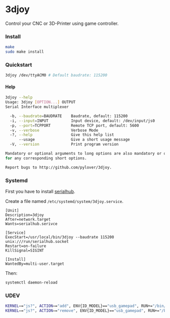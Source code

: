 # 3djoy

Control your CNC or 3D-Printer using game controller.


### Install

```bash
make
sudo make install
```

### Quickstart

```bash
3djoy /dev/ttyACM0 # Default baudrate: 115200
```

#### Help

```bash
3djoy --help
Usage: 3djoy [OPTION...] OUTPUT
Serial Interface multiplexer

  -b, --baudrate=BAUDRATE    Baudrate, default: 115200
  -i, --input=INPUT          Input device, default: /dev/input/js0
  -p, --port=TCPPORT         Remote TCP port, default: 5600
  -v, --verbose              Verbose Mode
  -?, --help                 Give this help list
      --usage                Give a short usage message
  -V, --version              Print program version

Mandatory or optional arguments to long options are also mandatory or optional
for any corresponding short options.

Report bugs to http://github.com/pylover/3djoy.
```


### Systemd

First you have to install [serialhub](https://github.com/pylover/serialhub).


Create a file named `/etc/systemd/system/3djoy.service`.

```systemd
[Unit]
Description=3djoy
After=network.target
Wants=serialhub.serivce

[Service]
ExecStart=/usr/local/bin/3djoy --baudrate 115200 unix:///run/serialhub.socket
Restart=on-failure
KillSignal=SIGINT

[Install]
WantedBy=multi-user.target
```

Then:

```bash
systemctl daemon-reload
```


### UDEV

```bash
KERNEL=="js?", ACTION=="add", ENV{ID_MODEL}=="usb_gamepad", RUN+="/bin/systemctl start 3djoy.service"
KERNEL=="js?", ACTION=="remove", ENV{ID_MODEL}=="usb_gamepad", RUN+="/bin/systemctl stop 3djoy.service"
```

